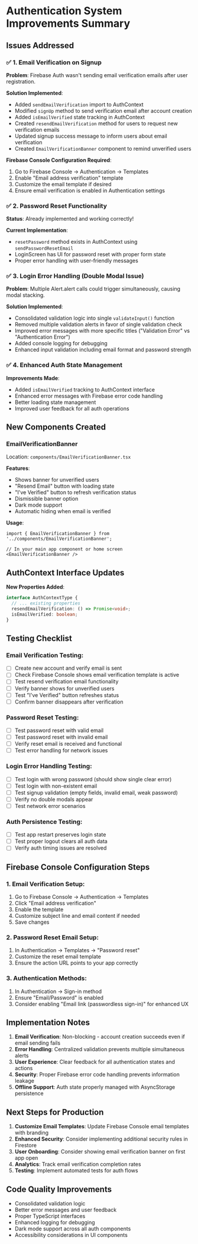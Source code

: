 # Authentication System Improvements Summary

## Issues Addressed

### ✅  1. Email Verification on Signup
**Problem**: Firebase Auth wasn't sending email verification emails after user registration.

**Solution Implemented**:
- Added `sendEmailVerification` import to AuthContext
- Modified `signUp` method to send verification email after account creation
- Added `isEmailVerified` state tracking in AuthContext
- Created `resendEmailVerification` method for users to request new verification emails
- Updated signup success message to inform users about email verification
- Created `EmailVerificationBanner` component to remind unverified users

**Firebase Console Configuration Required**:
1. Go to Firebase Console → Authentication → Templates
2. Enable "Email address verification" template
3. Customize the email template if desired
4. Ensure email verification is enabled in Authentication settings

### ✅  2. Password Reset Functionality
**Status**: Already implemented and working correctly!

**Current Implementation**:
- `resetPassword` method exists in AuthContext using `sendPasswordResetEmail`
- LoginScreen has UI for password reset with proper form state
- Proper error handling with user-friendly messages

### ✅  3. Login Error Handling (Double Modal Issue)
**Problem**: Multiple Alert.alert calls could trigger simultaneously, causing modal stacking.

**Solution Implemented**:
- Consolidated validation logic into single `validateInput()` function
- Removed multiple validation alerts in favor of single validation check
- Improved error messages with more specific titles ("Validation Error" vs "Authentication Error")
- Added console logging for debugging
- Enhanced input validation including email format and password strength

### ✅  4. Enhanced Auth State Management
**Improvements Made**:
- Added `isEmailVerified` tracking to AuthContext interface
- Enhanced error messages with Firebase error code handling
- Better loading state management
- Improved user feedback for all auth operations

## New Components Created

### EmailVerificationBanner
Location: `components/EmailVerificationBanner.tsx`

**Features**:
- Shows banner for unverified users
- "Resend Email" button with loading state
- "I've Verified" button to refresh verification status
- Dismissible banner option
- Dark mode support
- Automatic hiding when email is verified

**Usage**:
```tsx
import { EmailVerificationBanner } from '../components/EmailVerificationBanner';

// In your main app component or home screen
<EmailVerificationBanner />
```

## AuthContext Interface Updates

**New Properties Added**:
```typescript
interface AuthContextType {
  // ... existing properties
  resendEmailVerification: () => Promise<void>;
  isEmailVerified: boolean;
}
```

## Testing Checklist

### Email Verification Testing:
- [ ] Create new account and verify email is sent
- [ ] Check Firebase Console shows email verification template is active
- [ ] Test resend verification email functionality  
- [ ] Verify banner shows for unverified users
- [ ] Test "I've Verified" button refreshes status
- [ ] Confirm banner disappears after verification

### Password Reset Testing:
- [ ] Test password reset with valid email
- [ ] Test password reset with invalid email
- [ ] Verify reset email is received and functional
- [ ] Test error handling for network issues

### Login Error Handling Testing:
- [ ] Test login with wrong password (should show single clear error)
- [ ] Test login with non-existent email
- [ ] Test signup validation (empty fields, invalid email, weak password)
- [ ] Verify no double modals appear
- [ ] Test network error scenarios

### Auth Persistence Testing:
- [ ] Test app restart preserves login state
- [ ] Test proper logout clears all auth data
- [ ] Verify auth timing issues are resolved

## Firebase Console Configuration Steps

### 1. Email Verification Setup:
1. Go to Firebase Console → Authentication → Templates
2. Click "Email address verification"
3. Enable the template
4. Customize subject line and email content if needed
5. Save changes

### 2. Password Reset Email Setup:
1. In Authentication → Templates → "Password reset"
2. Customize the reset email template
3. Ensure the action URL points to your app correctly

### 3. Authentication Methods:
1. In Authentication → Sign-in method
2. Ensure "Email/Password" is enabled
3. Consider enabling "Email link (passwordless sign-in)" for enhanced UX

## Implementation Notes

1. **Email Verification**: Non-blocking - account creation succeeds even if email sending fails
2. **Error Handling**: Centralized validation prevents multiple simultaneous alerts
3. **User Experience**: Clear feedback for all authentication states and actions
4. **Security**: Proper Firebase error code handling prevents information leakage
5. **Offline Support**: Auth state properly managed with AsyncStorage persistence

## Next Steps for Production

1. **Customize Email Templates**: Update Firebase Console email templates with branding
2. **Enhanced Security**: Consider implementing additional security rules in Firestore
3. **User Onboarding**: Consider showing email verification banner on first app open
4. **Analytics**: Track email verification completion rates
5. **Testing**: Implement automated tests for auth flows

## Code Quality Improvements

- Consolidated validation logic
- Better error messages and user feedback
- Proper TypeScript interfaces
- Enhanced logging for debugging
- Dark mode support across all auth components
- Accessibility considerations in UI components